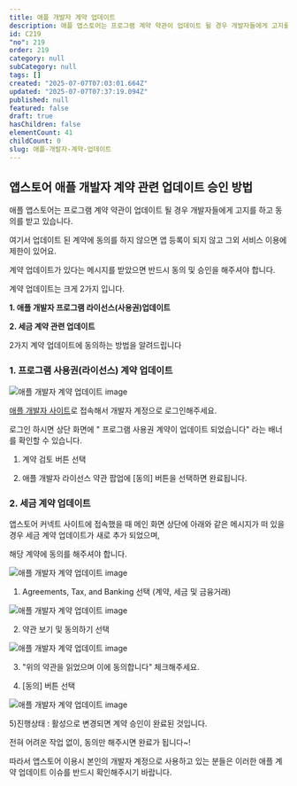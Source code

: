 ```yaml
---
title: 애플 개발자 계약 업데이트
description: 애플 앱스토어는 프로그램 계약 약관이 업데이트 될 경우 개발자들에게 고지를 하고 동의를 받고 있습니다. 여기서 업데이트 된 계약에 동의를 하지 않으면 앱 등록이 되지 않고 그외 서비스 이용에 제한이 있어요.
id: C219
"no": 219
order: 219
category: null
subCategory: null
tags: []
created: "2025-07-07T07:03:01.664Z"
updated: "2025-07-07T07:37:19.094Z"
published: null
featured: false
draft: true
hasChildren: false
elementCount: 41
childCount: 0
slug: 애플-개발자-계약-업데이트
---
```


## 앱스토어 애플 개발자 계약 관련 업데이트 승인 방법



애플 앱스토어는 프로그램 계약 약관이 업데이트 될 경우 개발자들에게 고지를 하고 동의를 받고 있습니다.

여기서 업데이트 된 계약에 동의를 하지 않으면 앱 등록이 되지 않고 그외 서비스 이용에 제한이 있어요.

계약 업데이트가 있다는 메시지를 받았으면 반드시 동의 및 승인을 해주셔야 합니다.



계약 업데이트는 크게 2가지 입니다.

**1. 애플 개발자 프로그램 라이선스(사용권)업데이트**

**2. 세금 계약 관련 업데이트**



2가지 계약 업데이트에 동의하는 방법을 알려드립니다



### 1. 프로그램 사용권(라이선스) 계약 업데이트



![애플 개발자 계약 업데이트 image](https://image.lemoncloud.io/1489f179-ef34-4ea1-bc82-3d86dbb95f51)

[애플 개발자 사이트](https://developer.apple.com/)로 접속해서 개발자 계정으로 로그인해주세요.

로그인 하시면 상단 화면에 " 프로그램 사용권 계약이 업데이트 되었습니다" 라는 배너를 확인할 수 있습니다.

1) 계약 검토 버튼 선택

2) 애플 개발자 라이선스 약관 팝업에 [동의] 버튼을 선택하면 완료됩니다.



### 2. 세금 계약 업데이트



앱스토어 커넥트 사이트에 접속했을 때 메인 화면 상단에 아래와 같은 메시지가 떠 있을 경우 세금 계약 업데이트가 새로 추가 되었으며,

해당 계약에 동의를 해주셔야 합니다.

![애플 개발자 계약 업데이트 image](https://image.lemoncloud.io/beb24334-2c04-487c-aaa0-9dfdcbaab27b)

1) Agreements, Tax, and Banking 선택 (계약, 세금 및 금융거래)



![애플 개발자 계약 업데이트 image](https://image.lemoncloud.io/bcc0f281-43a9-4c53-ab1d-a58c465f8df4)

2) 약관 보기 및 동의하기 선택



![애플 개발자 계약 업데이트 image](https://image.lemoncloud.io/157480ac-1964-4b17-9f5a-4ee33d362640)

3) "위의 약관을 읽었으며 이에 동의합니다" 체크해주세요.

4) [동의] 버튼 선택



![애플 개발자 계약 업데이트 image](https://image.lemoncloud.io/31f27432-5421-41b5-bae4-4a6bb324b0cb)

5)진행상태 : 활성으로 변경되면 계약 승인이 완료된 것입니다.



전혀 어려운 작업 없이, 동의만 해주시면 완료가 됩니다~!

따라서 앱스토어 이용시 본인의 개발자 계정으로 사용하고 있는 분들은 이러한 애플 계약 업데이트 이슈를 반드시 확인해주시기 바랍니다.

